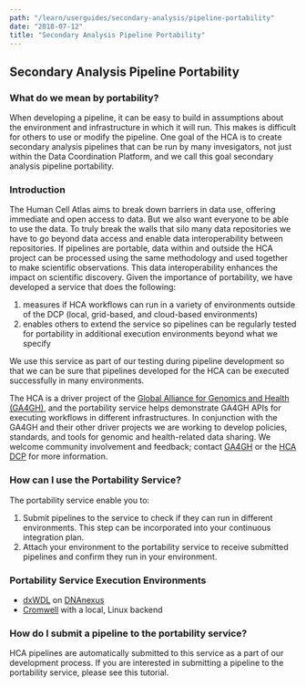 ```yaml
---
path: "/learn/userguides/secondary-analysis/pipeline-portability"
date: "2018-07-12"
title: "Secondary Analysis Pipeline Portability"
---
```


## Secondary Analysis Pipeline Portability

### What do we mean by portability?

When developing a pipeline, it can be easy to build in assumptions about the environment and infrastructure in which it will run. This makes is difficult for others to use or modify the pipeline. One goal of the HCA is to create secondary analysis pipelines that can be run by many invesigators, not just within the Data Coordination Platform, and we call this goal secondary analysis pipeline portability.

### Introduction

The Human Cell Atlas aims to break down barriers in data use, offering immediate and open access to data. But we also want everyone to be able to use the data. To truly break the walls that silo many data repositories we have to go beyond data access and enable data interoperability between repositories. If pipelines are portable, data within and outside the HCA project can be processed using the same methodology and used together to make scientific observations. This data interoperability enhances the impact on scientific discovery.  Given the importance of portability, we have developed a service that does the following:

1. measures if HCA workflows can run in a variety of environments outside of the DCP (local, grid-based, and cloud-based environments) 
2. enables others to extend the service so pipelines can be regularly tested for portability in additional execution environments beyond what we specify 

We use this service as part of our testing during pipeline development so that we can be sure that pipelines developed for the HCA can be executed successfully in many environments.

The HCA is a driver project of the [Global Alliance for Genomics and Health (GA4GH)](https://www.ga4gh.org/), and the portability service helps demonstrate GA4GH APIs for executing workflows in different infrastructures. In conjunction with the GA4GH and their other driver projects we are working to develop policies, standards, and tools for genomic and health-related data sharing. We welcome community involvement and feedback; contact [GA4GH](INFO@GA4GH.ORG) or the [HCA DCP](mailto:data-help@humancellatlas.org) for more information.

### How can I use the Portability Service?

The portability service enable you to:
1. Submit pipelines to the service to check if they can run in different environments. This step can be incorporated into your continuous integration plan.
2. Attach your environment to the portability service to receive submitted pipelines and confirm they run in your environment.

### Portability Service Execution Environments
* [dxWDL](https://github.com/dnanexus/dxWDL) on [DNAnexus](https://www.dnanexus.com/)
* [Cromwell](https://github.com/broadinstitute/cromwell) with a local, Linux backend

### How do I submit a pipeline to the portability service?

HCA pipelines are automatically submitted to this service as a part of our development process. If you are interested in submitting a pipeline to the portability service, please see this tutorial.
